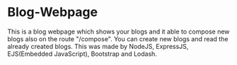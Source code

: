 # Blog-Webpage
This is a blog webpage which shows your blogs and it able to compose new blogs also on the route "/compose". You can create new blogs and read the already created blogs. This was made by NodeJS, ExpressJS, EJS(Embedded JavaScript), Bootstrap and Lodash.
